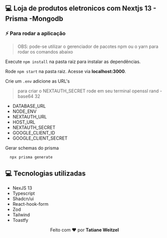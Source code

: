 ## 💻 Loja de produtos eletronicos com Nextjs 13 - Prisma -Mongodb

### :zap: Para rodar a aplicação

> OBS: pode-se utilizar o gerenciador de pacotes npm ou o yarn para rodar os comandos abaixo

Execute `npm install` na pasta raiz para instalar as dependências.

Rode `npm start` na pasta raiz. Acesse via **localhost:3000**.

Crie um `.env` adicione as URL's

> para criar o NEXTAUTH_SECRET rode em seu terminal openssl rand -base64 32

- DATABASE_URL
- NODE_ENV
- NEXTAUTH_URL
- HOST_URL
- NEXTAUTH_SECRET
- GOOGLE_CLIENT_ID
- GOOGLE_CLIENT_SECRET

Gerar schemas do prisma

```bash
  npx prisma generate
```

## 💻 Tecnologias utilizadas

- NexJS 13
- Typescript
- Shadcn/ui
- React-hook-form
- Zod
- Tailwind
- Toastfy

 <p align="center">Feito com ❤️ por <strong>Tatiane Weitzel<p>
